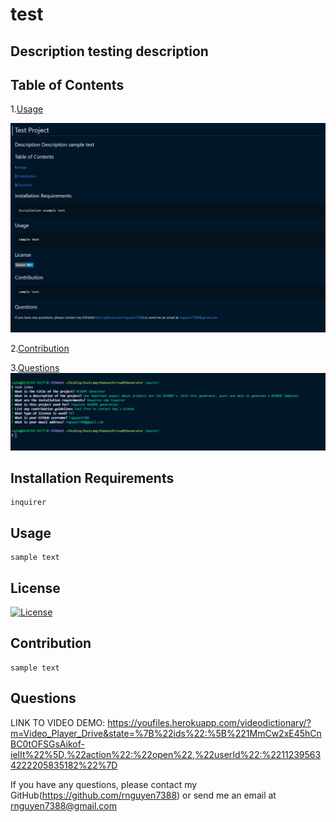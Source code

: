# test
## Description testing description
## Table of Contents
1.[Usage](#Usage)

![](utils/sampleREADME.jpg)

2.[Contribution](#Contribution)
  
3.[Questions](#Questions)
![](utils/questions.png)
## Installation Requirements
    inquirer
## Usage
    sample text
## License
[![License](https://img.shields.io/badge/license-MIT-blue.svg)](https://shields.io/)
## Contribution
    sample text
## Questions
LINK TO VIDEO DEMO: https://youfiles.herokuapp.com/videodictionary/?m=Video_Player_Drive&state=%7B%22ids%22:%5B%221MmCw2xE45hCnBC0tOFSGsAikof-ielIt%22%5D,%22action%22:%22open%22,%22userId%22:%22112395634222205835182%22%7D

If you have any questions, please contact my GitHub(https://github.com/rnguyen7388) or send me an email at rnguyen7388@gmail.com
